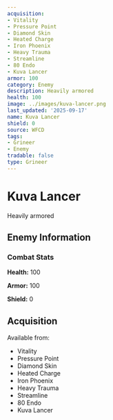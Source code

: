 ```yaml
---
acquisition:
- Vitality
- Pressure Point
- Diamond Skin
- Heated Charge
- Iron Phoenix
- Heavy Trauma
- Streamline
- 80 Endo
- Kuva Lancer
armor: 100
category: Enemy
description: Heavily armored
health: 100
image: ../images/kuva-lancer.png
last_updated: '2025-09-17'
name: Kuva Lancer
shield: 0
source: WFCD
tags:
- Grineer
- Enemy
tradable: false
type: Grineer
---
```


# Kuva Lancer

Heavily armored

## Enemy Information

### Combat Stats

**Health:** 100

**Armor:** 100

**Shield:** 0

## Acquisition

Available from:
- Vitality
- Pressure Point
- Diamond Skin
- Heated Charge
- Iron Phoenix
- Heavy Trauma
- Streamline
- 80 Endo
- Kuva Lancer

